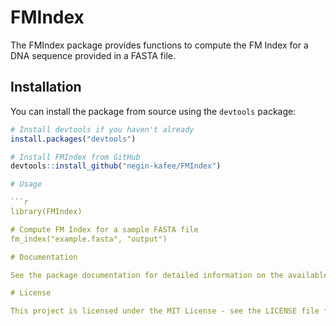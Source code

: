 # FMIndex

The FMIndex package provides functions to compute the FM Index for a DNA sequence provided in a FASTA file.

## Installation

You can install the package from source using the `devtools` package:

```r
# Install devtools if you haven't already
install.packages("devtools")

# Install FMIndex from GitHub
devtools::install_github("negin-kafee/FMIndex")

# Usage

```r
library(FMIndex)

# Compute FM Index for a sample FASTA file
fm_index("example.fasta", "output")

# Documentation

See the package documentation for detailed information on the available functions and their usage.

# License

This project is licensed under the MIT License - see the LICENSE file for details.
